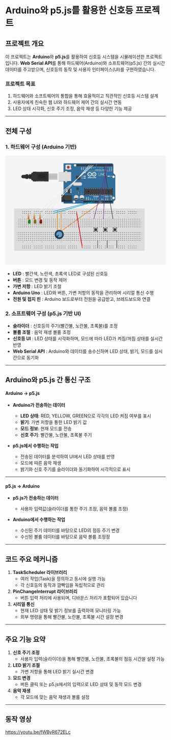 # Arduino와 p5.js를 활용한 신호등 프로젝트 

## **프로젝트 개요**
이 프로젝트는 **Arduino**와 **p5.js**를 활용하여 신호등 시스템을 시뮬레이션한 프로젝트입니다. **Web Serial API**를 통해 하드웨어(Arduino)와 소프트웨어(p5.js) 간의 실시간 데이터를 주고받으며, 신호등의 동작 및 사용자 인터페이스(UI)를 구현하였습니다.

### **프로젝트 목표**
1. 하드웨어와 소프트웨어의 통합을 통해 효율적이고 직관적인 신호등 시스템 설계
2. 사용자에게 친숙한 웹 UI와 하드웨어 제어 간의 실시간 연동
3. LED 상태 시각화, 신호 주기 조정, 음악 재생 등 다양한 기능 제공

---
## **전체 구성**

### 1. **하드웨어 구성 (Arduino 기반)**
![alt text](./figure/circuit.png)
- **LED** : 빨간색, 노란색, 초록색 LED로 구성된 신호등
- **버튼** : 모드 변경 및 동작 제어
- **가변 저항** : LED 밝기 조절
- **Arduino Uno** : LED와 버튼, 가변 저항의 동작을 관리하며 시리얼 통신 수행
- **전원 및 접지 핀** : Arduino 보드로부터 전원을 공급받고, 브레드보드와 연결

### 2. **소프트웨어 구성 (p5.js 기반 UI)**
- **슬라이더** : 신호등의 주기(빨간불, 노란불, 초록불)를 조정
- **볼륨 조절** : 음악 재생 볼륨 조정
- **신호등 UI** : LED 상태를 시각화하며, 모드에 따라 LED가 켜짐/꺼짐 상태를 실시간 반영
- **Web Serial API** : Arduino와 데이터를 송수신하며 LED 상태, 밝기, 모드를 실시간으로 동기화

---

## **Arduino와 p5.js 간 통신 구조**


#### Arduino → p5.js
- **Arduino가 전송하는 데이터**
  - **LED 상태**: RED, YELLOW, GREEN으로 각각의 LED 켜짐 여부를 표시
  - **밝기**: 가변 저항을 통한 LED 밝기 값
  - **모드 정보**: 현재 모드를 전송
  - **신호 주기**: 빨간불, 노란불, 초록불 주기

- **p5.js에서 수행하는 작업**
  - 전송된 데이터를 분석하여 UI에서 LED 상태를 반영
  - 모드에 따른 음악 재생
  - 밝기와 신호 주기를 슬라이더와 동기화하여 시각적으로 표시

---

#### p5.js → Arduino
- **p5.js가 전송하는 데이터**
  - 사용자 입력값(슬라이더를 통한 주기 조정, 음악 볼륨 조정)

- **Arduino에서 수행하는 작업**
  - 수신된 주기 데이터를 바탕으로 LED의 점등 주기 변경
  - 수신된 볼륨 데이터를 바탕으로 음악 볼륨 조정정

---

## 코드 주요 메커니즘
1. **TaskScheduler 라이브러리**
   - 여러 작업(Task)을 정의하고 동시에 실행 가능
   - 각 신호등의 동작과 깜빡임을 독립적으로 관리
2. **PinChangeInterrupt 라이브러리**
   - 버튼 입력 처리에 사용되며, 디바운스 처리가 포함되어 있습니다
3. **시리얼 통신**
   - 현재 LED 상태 및 밝기 정보를 출력하여 모니터링 가능
   - 외부 명령을 통해 빨간불, 노란불, 초록불 시간 설정 변경

---

## **주요 기능 요약**
1. **신호 주기 조정**
   - 사용자 입력(슬라이더)을 통해 빨간불, 노란불, 초록불의 점등 시간을 설정 가능
2. **LED 밝기 조절**
   - 가변 저항을 통해 LED 밝기 실시간 변경
3. **모드 변경**
   - 버튼 클릭 또는 p5.js에서의 입력으로 LED 상태 및 동작 모드 변경
4. **음악 재생**
   - 각 모드에 맞는 음악 재생과 볼륨 설정

---

## **동작 영상** 
https://youtu.be/fWByR672ELc